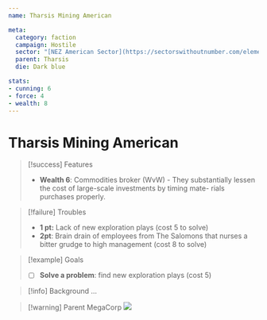```yaml
---
name: Tharsis Mining American

meta:
  category: faction
  campaign: Hostile
  sector: "[NEZ American Sector](https://sectorswithoutnumber.com/elements/E9FKrPjS8tsRmoryYMpe/faction) "
  parent: Tharsis
  die: Dark blue

stats:
- cunning: 6
- force: 4
- wealth: 8
---
```


# Tharsis Mining American

> [!success] Features
> - **Wealth 6**: Commodities broker (WvW) - They substantially lessen the cost of large-scale investments by timing mate- rials purchases properly.

> [!failure] Troubles
> - **1 pt:** Lack of new exploration plays (cost 5 to solve)
> - **2pt**: Brain drain of employees from The Salomons that nurses a bitter grudge to high management (cost 8 to solve)

> [!example] Goals
> - [ ] **Solve a problem**: find new exploration plays (cost 5)

> [!info] Background
> ...

> [!warning] Parent MegaCorp
> ![](https://i.imgur.com/L5HnfMF.png)
